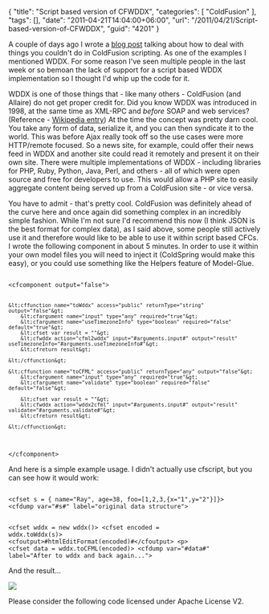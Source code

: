 {
	"title": "Script based version of CFWDDX",
	"categories": [
		"ColdFusion"
	],
	"tags": [],
	"date": "2011-04-21T14:04:00+06:00",
	"url": "/2011/04/21/Script-based-version-of-CFWDDX",
	"guid": "4201"
}

A couple of days ago I wrote a <a href="http://www.raymondcamden.com/index.cfm/2011/4/7/Workarounds-for-things-not-supported-in-ColdFusion-Script">blog post</a> talking about how to deal with things you couldn't do in ColdFusion scripting. As one of the examples I mentioned WDDX. For some reason I've seen multiple people in the last week or so bemoan the lack of support for a script based WDDX implementation so I thought I'd whip up the code for it.
<!--more-->
<p>

WDDX is one of those things that - like many others - ColdFusion (and Allaire) do not get proper credit for. Did you know WDDX was introduced in 1998, at the same time as XML-RPC and <i>before</i> SOAP and web services? (Reference - <a href="http://en.wikipedia.org/wiki/Wddx">Wikipedia entry</a>) At the time the concept was pretty darn cool. You take any form of data, serialize it, and you can then syndicate it to the world. This was before Ajax really took off so the use cases were more HTTP/remote focused. So a news site, for example, could offer their news feed in WDDX and another site could read it remotely and present it on their own site. There were multiple implementations of WDDX - including libraries for PHP, Ruby, Python, Java, Perl, and others - all of which were open source and free for developers to use. This would allow a PHP site to easily aggregate content being served up from a ColdFusion site - or vice versa. 

<p>

You have to admit - that's pretty cool. ColdFusion was definitely ahead of the curve here and once again did something complex in an incredibly simple fashion. While I'm not sure I'd recommend this now (I think JSON is the best format for complex data), as I said above, some people still actively use it and therefore would like to be able to use it within script based CFCs. I wrote the following component in about 5 minutes. In order to use it within your own model files you will need to inject it (ColdSpring would make this easy), or you could use something like the Helpers feature of Model-Glue.

<p>

<code>
&lt;cfcomponent output="false"&gt;

	&lt;cffunction name="toWddx" access="public" returnType="string" output="false"&gt;
		&lt;cfargument name="input" type="any" required="true"&gt;
		&lt;cfargument name="useTimezoneInfo" type="boolean" required="false" default="true"&gt;
		&lt;cfset var result = ""&gt;
		&lt;cfwddx action="cfml2wddx" input="#arguments.input#" output="result" useTimezoneInfo="#arguments.useTimezoneInfo#"&gt;
		&lt;cfreturn result&gt;
		
	&lt;/cffunction&gt;

	&lt;cffunction name="toCFML" access="public" returnType="any" output="false"&gt;
		&lt;cfargument name="input" type="any" required="true"&gt;
		&lt;cfargument name="validate" type="boolean" required="false" default="false"&gt;
		
		&lt;cfset var result = ""&gt;
		&lt;cfwddx action="wddx2cfml" input="#arguments.input#" output="result" validate="#arguments.validate#"&gt;
		&lt;cfreturn result&gt;
		
	&lt;/cffunction&gt;
	
&lt;/cfcomponent&gt;
</code>

<p>

And here is a simple example usage. I didn't actually use cfscript, but you can see how it would work:

<p>

<code>
&lt;cfset s = { name="Ray", age=38, foo=[1,2,3,{x="1",y="2"}]}&gt;
&lt;cfdump var="#s#" label="original data structure"&gt;

&lt;cfset wddx = new wddx()&gt;
&lt;cfset encoded = wddx.toWddx(s)&gt;
&lt;cfoutput&gt;#htmlEditFormat(encoded)#&lt;/cfoutput&gt;
&lt;p&gt;
&lt;cfset data = wddx.toCFML(encoded)&gt;
&lt;cfdump var="#data#" label="After to wddx and back again..."&gt;
</code>

<p>

And the result...

<p>

<img src="https://static.raymondcamden.com/images/cfjedi/ScreenClip72.png" />

<p>

Please consider the following code licensed under Apache License V2.